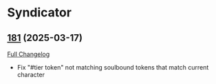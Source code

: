 # Syndicator

## [181](https://github.com/Baganator/Syndicator/tree/181) (2025-03-17)
[Full Changelog](https://github.com/Baganator/Syndicator/compare/180...181) 

- Fix "#tier token" not matching soulbound tokens that match current character  
